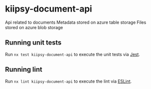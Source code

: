 # kiipsy-document-api

Api related to documents
Metadata stored on azure table storage 
Files stored on azure blob storage

## Running unit tests

Run `nx test kiipsy-document-api` to execute the unit tests via [Jest](https://jestjs.io).

## Running lint

Run `nx lint kiipsy-document-api` to execute the lint via [ESLint](https://eslint.org/).
